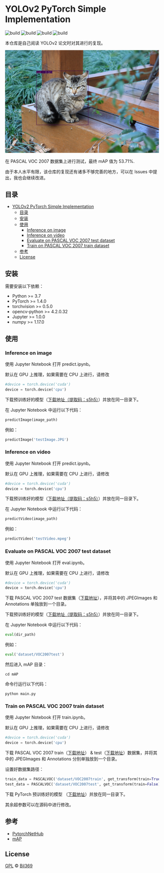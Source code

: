 # YOLOv2 PyTorch Simple Implementation
![build](https://img.shields.io/badge/build-passing-success)
![build](https://img.shields.io/badge/python-v3.7-ff68b4)
![build](https://img.shields.io/badge/pytorch-1.4.0-orange)
![build](https://img.shields.io/badge/license-GPL-blue)

本仓库是自己阅读 YOLOv2 论文时对其进行的复现。

![检测结果](testImage_result.jpg)

在 PASCAL VOC 2007 数据集上进行测试，最终 mAP 值为 53.71%.

由于本人水平有限，该仓库的复现还有诸多不够完善的地方，可以在 Issues 中提出，我也会继续改进。

## 目录
- [YOLOv2 PyTorch Simple Implementation](#yolov2-pytorch-simple-implementation)
  - [目录](#%e7%9b%ae%e5%bd%95)
  - [安装](#%e5%ae%89%e8%a3%85)
  - [使用](#%e4%bd%bf%e7%94%a8)
    - [Inference on image](#inference-on-image)
    - [Inference on video](#inference-on-video)
    - [Evaluate on PASCAL VOC 2007 test dataset](#evaluate-on-pascal-voc-2007-test-dataset)
    - [Train on PASCAL VOC 2007 train dataset](#train-on-pascal-voc-2007-train-dataset)
  - [参考](#%e5%8f%82%e8%80%83)
  - [License](#license)
## 安装
需要安装以下依赖：
- Python >= 3.7
- PyTorch >= 1.4.0
- torchvision >= 0.5.0
- opencv-python >= 4.2.0.32
- Jupyter >= 1.0.0
- numpy >= 1.17.0
## 使用
### Inference on image
使用 Jupyter Notebook 打开 predict.ipynb。

默认在 GPU 上推理，如果需要在 CPU 上进行，请修改
```python
#device = torch.device('cuda')
device = torch.device('cpu')
```
下载预训练好的模型（[下载地址（提取码：s5h5）](https://pan.baidu.com/s/1OJe9J9Q4H0G0bxVQpImt7A)）并放在同一目录下。

在 Jupyter Notebook 中运行以下代码：
```python
predictImage(image_path)
```
例如：
```python
predictImage('testImage.JPG')
```
### Inference on video
使用 Jupyter Notebook 打开 predict.ipynb。

默认在 GPU 上推理，如果需要在 CPU 上进行，请修改
```python
#device = torch.device('cuda')
device = torch.device('cpu')
```
下载预训练好的模型（[下载地址（提取码：s5h5）](https://pan.baidu.com/s/1OJe9J9Q4H0G0bxVQpImt7A)）并放在同一目录下。

在 Jupyter Notebook 中运行以下代码：
```python
predictVideo(image_path)
```
例如：
```python
predictVideo('testVideo.mpeg')
```
### Evaluate on PASCAL VOC 2007 test dataset
使用 Jupyter Notebook 打开 eval.ipynb。

默认在 GPU 上推理，如果需要在 CPU 上进行，请修改
```python
#device = torch.device('cuda')
device = torch.device('cpu')
```

下载 PASCAL VOC 2007 test 数据集（[下载地址](http://host.robots.ox.ac.uk/pascal/VOC/voc2007/VOCtest_06-Nov-2007.tar)），并将其中的 JPEGImages 和 Annotations 单独放到一个目录。

下载预训练好的模型（[下载地址（提取码：s5h5）](https://pan.baidu.com/s/1OJe9J9Q4H0G0bxVQpImt7A)）并放在同一目录下。

在 Jupyter Notebook 中运行以下代码：
```python
eval(dir_path)
```
例如：
```python
eval('dataset/VOC2007test')
```
然后进入 mAP 目录：
```shell
cd mAP
```
命令行运行以下代码：
```shell
python main.py
```
### Train on PASCAL VOC 2007 train dataset
使用 Jupyter Notebook 打开 train.ipynb。

默认在 GPU 上推理，如果需要在 CPU 上进行，请修改
```python
#device = torch.device('cuda')
device = torch.device('cpu')
```
下载 PASCAL VOC 2007 train（[下载地址](http://host.robots.ox.ac.uk/pascal/VOC/voc2007/VOCtrainval_06-Nov-2007.tar)） & test（[下载地址](http://host.robots.ox.ac.uk/pascal/VOC/voc2007/VOCtest_06-Nov-2007.tar)）数据集，并将其中的 JPEGImages 和 Annotations 分别单独放到一个目录。

设置好数据集路径：
```python
train_data = PASCALVOC('dataset/VOC2007train', get_transform(train=True))
test_data = PASCALVOC('dataset/VOC2007test', get_transform(train=False))
```

下载 PyTorch 预训练好的模型  （[下载地址](https://download.pytorch.org/models/resnet50-19c8e357.pth)）并放在同一目录下。

其余超参数可以在源码中进行修改。
## 参考
- [PytorchNetHub](https://github.com/bobo0810/PytorchNetHub/tree/master/Yolov1_pytorch)
- [mAP](https://github.com/Cartucho/mAP)
## License
[GPL](https://github.com/Bil369/YOLOv2-PyTorch-Simple-Implementation/blob/master/LICENSE) &copy; [Bil369](https://github.com/Bil369)
